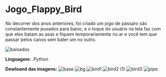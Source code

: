 # Jogo_Flappy_Bird
  No decorrer dos anos anteriores, foi criado um jogo de pássaro são constantemente puxados para baixo, e o toque do usuário na tela faz com que eles batam as asas e fiquem temporariamente no ar e você tem que passar pelos canos sem bater um no outro.

![baixados](https://github.com/Lafossato/Jogo_Flappy_Bird/assets/92603640/04ee7e6d-b2f9-443d-92aa-692d61f09993)

**Linguagem:**
.Python

**Dowloand das imagens:**
![base](https://github.com/Lafossato/Jogo_Flappy_Bird/assets/92603640/34b29f76-d300-4a9e-b0f8-9852fec077c0)
![bg](https://github.com/Lafossato/Jogo_Flappy_Bird/assets/92603640/c4af032f-822a-4fc9-9b99-3eeed07f1812)
![bird1](https://github.com/Lafossato/Jogo_Flappy_Bird/assets/92603640/14114e99-f438-4e36-8aa0-ff8cab22937d)
![bird2 (1)](https://github.com/Lafossato/Jogo_Flappy_Bird/assets/92603640/fe5600fb-d606-44c7-861c-da2543166b60)
![bird3](https://github.com/Lafossato/Jogo_Flappy_Bird/assets/92603640/4ef0458b-ffa2-45e4-8fd1-25271cae1ae3)
![pipe](https://github.com/Lafossato/Jogo_Flappy_Bird/assets/92603640/f25fa55e-6aae-4a99-9291-86b46d4b0cf6)
